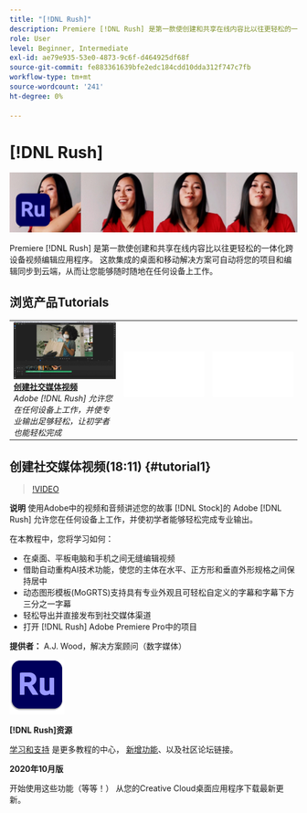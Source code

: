 ```yaml
---
title: "[!DNL Rush]"
description: Premiere [!DNL Rush] 是第一款使创建和共享在线内容比以往更轻松的一体化跨设备视频编辑应用程序
role: User
level: Beginner, Intermediate
exl-id: ae79e935-53e0-4873-9c6f-d464925df68f
source-git-commit: fe883361639bfe2edc184cdd10dda312f747c7fb
workflow-type: tm+mt
source-wordcount: '241'
ht-degree: 0%

---
```


# [!DNL Rush]

![英雄图像教程](../assets/Rush.jpg)

Premiere [!DNL Rush] 是第一款使创建和共享在线内容比以往更轻松的一体化跨设备视频编辑应用程序。 这款集成的桌面和移动解决方案可自动将您的项目和编辑同步到云端，从而让您能够随时随地在任何设备上工作。

## 浏览产品Tutorials

<table style="table-layout:fixed">
<tr>
 <td>
   <a href="rush.md#tutorial1">
      <img alt="创建社交媒体视频" src="../assets/rush_socialMediaAd_wood_thumbnail.jpg" />
   </a>
    <div>
   <a href="rush.md#tutorial1"><strong>创建社交媒体视频</strong></a>
    </div>
    <em>Adobe [!DNL Rush] 允许您在任何设备上工作，并使专业输出足够轻松，让初学者也能轻松完成</em>
    <br>
  </td>
  <td>
    <img alt="间隔条" src="../assets/Whitespacer.png" />
    <div>
    <br>
  </td>
  <td>
    <img alt="间隔条" src="../assets/Whitespacer.png" />
    <div>
    <br>
  </td>
</tr>
</table>

## 创建社交媒体视频(18:11) {#tutorial1}

>[!VIDEO](https://video.tv.adobe.com/v/326900?hidetitle=true)

**说明**
使用Adobe中的视频和音频讲述您的故事 [!DNL Stock]的 Adobe [!DNL Rush] 允许您在任何设备上工作，并使初学者能够轻松完成专业输出。

在本教程中，您将学习如何：
* 在桌面、平板电脑和手机之间无缝编辑视频
* 借助自动重构AI技术功能，使您的主体在水平、正方形和垂直外形规格之间保持居中
* 动态图形模板(MoGRTS)支持具有专业外观且可轻松自定义的字幕和字幕下方三分之一字幕
* 轻松导出并直接发布到社交媒体渠道
* 打开 [!DNL Rush] Adobe Premiere Pro中的项目

**提供者：**
A.J. Wood，解决方案顾问（数字媒体）

![Rush徽标](../assets/ru_appicon_96.png)

**[!DNL Rush]资源**

[学习和支持](https://helpx.adobe.com/support/premiere-rush.html) 是更多教程的中心， [新增功能](https://helpx.adobe.com/premiere-rush/user-guide.html/premiere-rush/help/whats-new.ug.html)、以及社区论坛链接。

**2020年10月版**

开始使用这些功能（等等！） 从您的Creative Cloud桌面应用程序下载最新更新。
